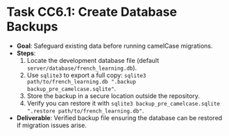 # Task CC6.1: Create Database Backups

- **Goal**: Safeguard existing data before running camelCase migrations.
- **Steps**:
  1. Locate the development database file (default `server/database/french_learning.db`).
  2. Use `sqlite3` to export a full copy: `sqlite3 path/to/french_learning.db ".backup backup_pre_camelcase.sqlite"`.
  3. Store the backup in a secure location outside the repository.
  4. Verify you can restore it with `sqlite3 backup_pre_camelcase.sqlite ".restore path/to/french_learning.db"`.
- **Deliverable**: Verified backup file ensuring the database can be restored if migration issues arise.
